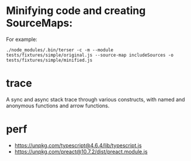 # Minifying code and creating SourceMaps:

For example:

```
./node_modules/.bin/terser -c -m --module tests/fixtures/simple/original.js --source-map includeSources -o tests/fixtures/simple/minified.js
```

# trace

A sync and async stack trace through various constructs, with named and anonymous
functions and arrow functions.

# perf

- https://unpkg.com/typescript@4.6.4/lib/typescript.js
- https://unpkg.com/preact@10.7.2/dist/preact.module.js
